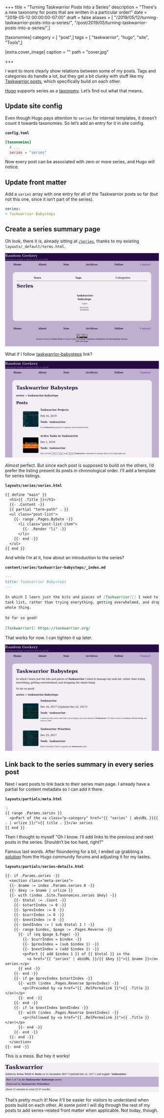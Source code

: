 +++
title = "Turning Taskwarrior Posts Into a Series"
description = "There's a new taxonomy for posts that are written in a particular order!"
date = "2019-05-12 00:00:00-07:00"
draft = false
aliases = [ "/2019/05/12/turning-taskwarrior-posts-into-a-series/", "/post/2019/05/turning-taskwarrior-posts-into-a-series/",]

[taxonomies]
category = [ "post",]
tags = [ "taskwarrior", "hugo", "site", "Tools",]

[extra.cover_image]
caption = ""
path = "cover.jpg"

+++

I want to more clearly show relations between some of my posts. Tags and
categories do handle a lot, but they get a bit clunky with stuff like my
[Taskwarrior posts](/tags/taskwarrior), which specifically build on each
other.

[Hugo](/tags/hugo) supports series as a
[taxonomy](https://gohugo.io/content-management/taxonomies/). Let’s find
out what that means.

## Update site config

Even though Hugo pays attention to `series` for internal templates, it
doesn’t count it towards taxonomies. So let’s add an entry for it in
site config.

**`config.toml`**

```toml
[taxonomies]
  # ...
  series = "series"
```

Now every post can be associated with zero or more series, and Hugo will
notice.

## Update front matter

Add a `series` array with one entry for all of the Taskwarrior posts so
far (but not this one, since it isn’t part of the series).

``` yaml
series:
- Taskwarrior Babysteps
```

## Create a series summary page

Oh look, there it is, already sitting at [`/series`](/series), thanks to
my existing `layouts/_default/terms.html`.

![Listing of all series, currently just Taskwarrior Babysteps](series-listing.png)

What if I follow [taskwarrior-babysteps](/series/taskwarrior-babysteps)
link?

![The Taskwarrior Babysteps series listing](taskwarrior-series-initial.png)

*Almost* perfect. But since each post is supposed to build on the
others, I’d prefer the listing present its posts in chronological order.
I’ll add a template for series listings.

**`layouts/series/series.html`**

```
{{ define "main" }}
  <h1>{{ .Title }}</h1>
  {{- .Content -}}
  {{ partial "term-path" . }}
  <ul class="post-list">
    {{- range .Pages.ByDate -}}
      <li class="post-list-item">
        {{- .Render "li" -}}
      </li>
    {{- end -}}
  </ul>
{{ end }}
```

And while I’m at it, how about an introduction to the series?


**`content/series/taskwarrior-babysteps/_index.md`**

```markdown
---
title: Taskwarrior Babysteps
---

In which I learn just the bits and pieces of [Taskwarrior][] I need to manage my
task list, rather than trying everything, getting overwhelmed, and dropping the
whole thing.

So far so good!

[Taskwarrior]: https://taskwarrior.org/
```

That works for now. I can tighten it up later.

![The Taskwarrior Babysteps series after tuning](taskwarrior-series-adjusted.png)

## Link back to the series summary in every series post

Next I want posts to link back to their series main page. I already have
a partial for content metadata so I can add it there.

**`layouts/partials/meta.html`**

```
⋮
{{ range .Params.series }}
  <p>Part of the <a class="p-category" href="{{ "series" | absURL }}{{ . | urlize }}/">{{ title . }}</a> series
{{ end }}
```

Then I thought to myself "Oh I know. I’ll add links to the previous and
next posts in the series. Shouldn’t be too hard, right?"

Famous last words. After floundering for a bit, I ended up grabbing a
[solution](https://discourse.gohugo.io/t/generating-series-navigation/16837)
from the Hugo community forums and adjusting it for my tastes.

**`layouts/partials/series-details.html`**

```
{{- if .Params.series -}}
  <section class="meta-series">
  {{- $name := index .Params.series 0 -}}
  {{- $key := $name | urlize }}
  {{- with (index .Site.Taxonomies.series $key) -}}
    {{- $total := .Count -}}
    {{- $startIndex := 0 -}}
    {{- $prevIndex := 0 -}}
    {{- $currIndex := 0 -}}
    {{- $nextIndex := 0 -}}
    {{- $endIndex := ( sub $total 1 ) -}}
    {{- range $index, $page := .Pages.Reverse -}}
      {{- if (eq $page $.Page) -}}
        {{- $currIndex = $index -}}
        {{- $prevIndex = (sub $index 1) -}}
        {{- $nextIndex = (add $index 1) -}}
        <p>Part {{ add $index 1 }} of {{ $total }} in the
          <a href="{{ "series" | absURL }}/{{ $key }}">{{ $name }}</a> series.</p>
      {{ end -}}
    {{- end -}}
    {{- if ge $prevIndex $startIndex -}}
      {{- with (index .Pages.Reverse $prevIndex) -}}
        <p>(Preceded by <a href="{{ .RelPermalink }}">{{ .Title }}</a>)</p>
      {{- end -}}
    {{- end -}}
    {{- if le $nextIndex $endIndex -}}
      {{- with (index .Pages.Reverse $nextIndex) -}}
        <p>(Followed by <a href="{{ .RelPermalink }}">{{ .Title }}</a>)</p>
      {{- end -}}
    {{- end -}}
  {{- end -}}
  </section>
{{- end -}}
```

This is a mess. But hey it works!

![Post header with series information, and a little styling to make it stand out](taskwarrior-series-post-header.png)

That’s pretty much it! Now it’ll be easier for visitors to understand
when posts build on each other. At some point I will dig through the
rest of my posts to add series-related front matter when applicable. Not
today, though.